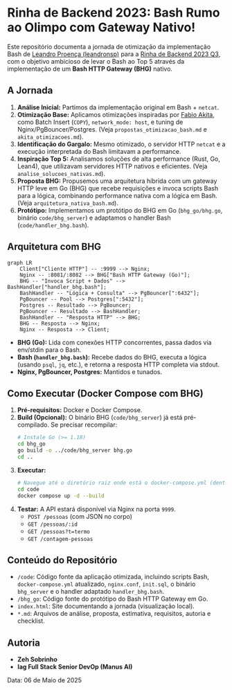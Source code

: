 # Rinha de Backend 2023: Bash Rumo ao Olimpo com Gateway Nativo!

Este repositório documenta a jornada de otimização da implementação Bash de [Leandro Proença (leandronsp)](https://github.com/leandronsp) para a [Rinha de Backend 2023 Q3](https://github.com/zanfranceschi/rinha-de-backend-2023-q3), com o objetivo ambicioso de levar o Bash ao Top 5 através da implementação de um **Bash HTTP Gateway (BHG)** nativo.

## A Jornada

1.  **Análise Inicial:** Partimos da implementação original em Bash + `netcat`.
2.  **Otimização Base:** Aplicamos otimizações inspiradas por [Fabio Akita](https://www.akitaonrails.com/), como Batch Insert (`COPY`), `network_mode: host`, e tuning de Nginx/PgBouncer/Postgres. (Veja `propostas_otimizacao_bash.md` e `akita_otimizacoes.md`).
3.  **Identificação do Gargalo:** Mesmo otimizado, o servidor HTTP `netcat` e a execução interpretada do Bash limitavam a performance.
4.  **Inspiração Top 5:** Analisamos soluções de alta performance (Rust, Go, Lean4), que utilizavam servidores HTTP nativos e eficientes. (Veja `analise_solucoes_nativas.md`).
5.  **Proposta BHG:** Propusemos uma arquitetura híbrida com um gateway HTTP leve em Go (BHG) que recebe requisições e invoca scripts Bash para a lógica, combinando performance nativa com a lógica em Bash. (Veja `arquitetura_nativa_bash.md`).
6.  **Protótipo:** Implementamos um protótipo do BHG em Go (`bhg_go/bhg.go`, binário `code/bhg_server`) e adaptamos o handler Bash (`code/handler_bhg.bash`).

## Arquitetura com BHG

```mermaid
graph LR
    Client["Cliente HTTP"] -- :9999 --> Nginx;
    Nginx -- :8081/:8082 --> BHG["Bash HTTP Gateway (Go)"];
    BHG -- "Invoca Script + Dados" --> BashHandler["handler_bhg.bash"];
    BashHandler -- "Lógica + Consulta" --> PgBouncer[":6432"];
    PgBouncer -- Pool --> Postgres[":5432"];
    Postgres -- Resultado --> PgBouncer;
    PgBouncer -- Resultado --> BashHandler;
    BashHandler -- "Resposta HTTP" --> BHG;
    BHG -- Resposta --> Nginx;
    Nginx -- Resposta --> Client;
```

*   **BHG (Go):** Lida com conexões HTTP concorrentes, passa dados via env/stdin para o Bash.
*   **Bash (`handler_bhg.bash`):** Recebe dados do BHG, executa a lógica (usando `psql`, `jq`, etc.), e retorna a resposta HTTP completa via stdout.
*   **Nginx, PgBouncer, Postgres:** Mantidos e tunados.

## Como Executar (Docker Compose com BHG)

1.  **Pré-requisitos:** Docker e Docker Compose.
2.  **Build (Opcional):** O binário BHG (`code/bhg_server`) já está pré-compilado. Se precisar recompilar:
    ```bash
    # Instale Go (>= 1.18)
    cd bhg_go
    go build -o ../code/bhg_server bhg.go
    cd ..
    ```
3.  **Executar:**
    ```bash
    # Navegue até o diretório raiz onde está o docker-compose.yml (dentro de 'code/')
    cd code
    docker compose up -d --build
    ```
4.  **Testar:** A API estará disponível via Nginx na porta `9999`.
    *   `POST /pessoas` (com JSON no corpo)
    *   `GET /pessoas/:id`
    *   `GET /pessoas?t=termo`
    *   `GET /contagem-pessoas`

## Conteúdo do Repositório

*   `/code`: Código fonte da aplicação otimizada, incluindo scripts Bash, `docker-compose.yml` atualizado, `nginx.conf`, `init.sql`, o binário `bhg_server` e o handler adaptado `handler_bhg.bash`.
*   `/bhg_go`: Código fonte do protótipo do Bash HTTP Gateway em Go.
*   `index.html`: Site documentando a jornada (visualização local).
*   `*.md`: Arquivos de análise, proposta, estimativa, requisitos, autoria e checklist.

## Autoria

*   **Zeh Sobrinho**
*   **Iag Full Stack Senior DevOp (Manus AI)**

Data: 06 de Maio de 2025

